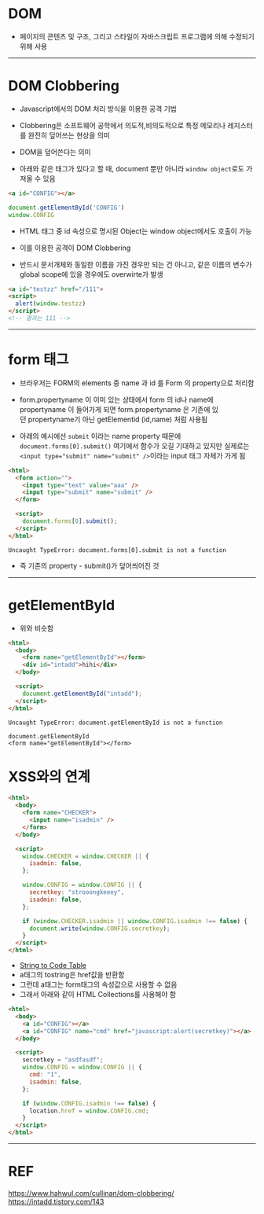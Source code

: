 
# DOM
- 페이지의 콘텐츠 및 구조, 그리고 스타일이 자바스크립트 프로그램에 의해 수정되기 위해 사용

---
# DOM Clobbering
- Javascript에서의 DOM 처리 방식을 이용한 공격 기법
- Clobbering은 소프트웨어 공학에서 의도적,비의도적으로 특정 메모리나 레지스터를 완전히 덮어쓰는 현상을 의미
- DOM을 덮어쓴다는 의미

- 아래와 같은 태그가 있다고 할 때, document 뿐만 아니라 `window object`로도 가져올 수 있음
```html
<a id="CONFIG"></a>
```

```js
document.getElementById('CONFIG')
window.CONFIG
```


- HTML 태그 중 id 속성으로 명시된 Object는 window object에서도 호출이 가능
- 이를 이용한 공격이 DOM Clobbering

- 반드시 문서개체와 동일한 이름을 가진 경우만 되는 건 아니고, 같은 이름의 변수가 global scope에 있을 경우에도 overwirte가 발생

```html
<a id="testzz" href="/111">
<script>
  alert(window.testzz)
</script>
<!-- 결과는 111 -->
```


---
# form 태그
- 브라우저는 FORM의 elements 중 name 과 id 를 Form 의 property으로 처리함
- form.propertyname 이 이미 있는 상태에서 form 의 id나 name에 propertyname 이 들어가게 되면 form.propertyname 은 기존에 있던 propertyname기 아닌 getElementid (id,name) 처럼 사용됨

- 아래의 예시에선 `submit` 이라는 name property 때문에 `document.forms[0].submit()` 여기에서 함수가 오길 기대하고 있지만 실제로는 `<input type="submit" name="submit" />`이라는 input 태그 자체가 가게 됨
```html
<html>
  <form action="">
    <input type="text" value="aaa" />
    <input type="submit" name="submit" />
  </form>

  <script>
    document.forms[0].submit();
  </script>
</html>
```

```
Uncaught TypeError: document.forms[0].submit is not a function
```

- 즉 기존의 property - submit()가 덮어씌어진 것

---
# getElementById
- 위와 비슷함 
```html
<html>
  <body>
    <form name="getElementById"></form>
    <div id="intadd">hihi</div>
  </body>

  <script>
    document.getElementById("intadd");
  </script>
</html>
```


```
Uncaught TypeError: document.getElementById is not a function

document.getElementById
<form name=​"getElementById">​</form>​
```


# XSS와의 연계
```html
<html>
  <body>
    <form name="CHECKER">
      <input name="isadmin" />
    </form>
  </body>

  <script>
    window.CHECKER = window.CHECKER || {
      isadmin: false,
    };

    window.CONFIG = window.CONFIG || {
      secretkey: "strooongkeeey",
      isadmin: false,
    };

    if (window.CHECKER.isadmin || window.CONFIG.isadmin !== false) {
      document.write(window.CONFIG.secretkey);
    }
  </script>
</html>

```

- [String to Code Table](!https://image.slidesharecdn.com/domen-141018104435-conversion-gate02/75/in-the-dom-no-one-will-hear-you-scream-20-2048.jpg?cb=1666213160)
- a태그의 tostring은  href값을 반환함
- 그런데 a태그는 form태그의 속성값으로 사용할 수 없음
- 그래서 아래와 같이 HTML Collections를 사용해야 함

```html
<html>
  <body>
    <a id="CONFIG"></a>
    <a id="CONFIG" name="cmd" href="javascript:alert(secretkey)"></a>
  </body>

  <script>
    secretkey = "asdfasdf";
    window.CONFIG = window.CONFIG || {
      cmd: "1",
      isadmin: false,
    };

    if (window.CONFIG.isadmin !== false) {
      location.href = window.CONFIG.cmd;
    }
  </script>
</html>

```




---
# REF
https://www.hahwul.com/cullinan/dom-clobbering/
https://intadd.tistory.com/143
